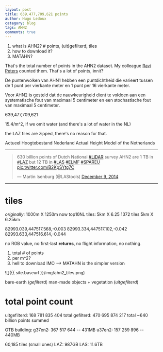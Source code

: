 ```yaml
---
layout: post
title: 639,477,709,621 points
author: Hugo Ledoux
category: blog
tags: AHN2
comments: true
---
```


1. what is AHN2? # points, (uit)gefilterd, tiles
2. how to download it?
3. MATAHN?

That's the total number of points in the AHN2 dataset. 
My colleague [Ravi Peters](http://3dgeoinfo.bk.tudelft.nl/rypeters/) counted them.
That's a lot of points, innit?

De puntenwolken van AHN1 hebben een puntdichtheid die varieert tussen de 1 punt per vierkante meter en 1 punt per 16 vierkante meter.

Voor AHN2 is gesteld dat de nauwkeurigheid dient te voldoen aan een systematische fout van maximaal 5 centimeter en een stochastische fout van maximaal 5 centimeter.

639,477,709,621

15.4/m^2, if we omit water (and there's a lot of water in the NL)

the LAZ files are zipped, there's no reason for that.

Actueel Hoogtebestand Nederland
Actual Height Model of the Netherlands

---

<blockquote class="twitter-tweet" lang="en"><p>630 billion points of Dutch National <a href="https://twitter.com/hashtag/LiDAR?src=hash">#LiDAR</a> survey AHN2 are 1 TB in <a href="https://twitter.com/hashtag/LAZ?src=hash">#LAZ</a> but 12 TB in <a href="https://twitter.com/hashtag/LAS?src=hash">#LAS</a> <a href="https://twitter.com/hashtag/ELMF?src=hash">#ELMF</a> <a href="https://twitter.com/hashtag/SPAREU?src=hash">#SPAREU</a> <a href="http://t.co/B2KpSYtg7C">pic.twitter.com/B2KpSYtg7C</a></p>&mdash; Martin Isenburg (@LAStools) <a href="https://twitter.com/LAStools/status/542268499851509761">December 9, 2014</a></blockquote> <script async src="//platform.twitter.com/widgets.js" charset="utf-8"></script>

---

# tiles

*originally*: 1000m X 1250m
now top10NL tiles: 5km X 6.25 
1372 tiles
5km X 6.25km

82993.039,447517.568,-0.003
82993.334,447517.102,-0.042
82993.633,447516.614,-0.044

no RGB value, no first-last __returns__, no flight information, no nothing.

1. total # of points
2. per m^2?
3. hell to download IMO --> MATAHN is the simpler version

![]({{ site.baseurl }}/img/ahn2_tiles.png)

bare-earth (*gefilterd*)
man-made objects + vegetation (*uitgefilterd*)

# total point count

uitgefilterd:
168 781 835 404 total
gefilterd:
470 695 874 217 total
~640 billion points summed


OTB building:
g37en2: 367 517 644 -- 431MB
u37en2: 157 259 896 -- 440MB

60,185 tiles (small ones)
LAZ: 987GB
LAS: 11.6TB